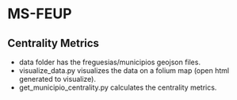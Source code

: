 # MS-FEUP

## Centrality Metrics
- data folder has the freguesias/municipios geojson files.
- visualize_data.py visualizes the data on a folium map (open html generated to visualize).
- get_municipio_centrality.py calculates the centrality metrics.

